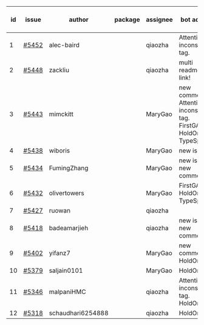 | id | issue | author | package | assignee | bot advice | created date of issue | target release date | date from target |
| ------ | ------ | ------ | ------ | ------ | ------ | ------ | ------ | :-----: |
| 1 | [#5452](https://github.com/Azure/sdk-release-request/issues/5452) | alec-baird |  | qiaozha | Attention to inconsistent tag. | 08-30 | 09-27 |  |
| 2 | [#5448](https://github.com/Azure/sdk-release-request/issues/5448) | zackliu |  | qiaozha | multi readme link! | 08-26 | 09-26 |  |
| 3 | [#5443](https://github.com/Azure/sdk-release-request/issues/5443) | mimckitt |  | MaryGao | new comment. Attention to inconsistent tag. FirstGA. HoldOn. TypeSpec. | 08-22 | 09-27 |  |
| 4 | [#5438](https://github.com/Azure/sdk-release-request/issues/5438) | wiboris |  | MaryGao | new issue. | 08-22 | 09-27 |  |
| 5 | [#5434](https://github.com/Azure/sdk-release-request/issues/5434) | FumingZhang |  | MaryGao | new issue. new comment. | 08-22 | 09-26 |  |
| 6 | [#5432](https://github.com/Azure/sdk-release-request/issues/5432) | olivertowers |  | MaryGao | FirstGA. HoldOn. TypeSpec. | 08-19 | 09-27 |  |
| 7 | [#5427](https://github.com/Azure/sdk-release-request/issues/5427) | ruowan |  | qiaozha |  | 08-16 | 08-23 |  |
| 8 | [#5418](https://github.com/Azure/sdk-release-request/issues/5418) | badeamarjieh |  | qiaozha | new issue. new comment. | 08-12 | 09-26 |  |
| 9 | [#5402](https://github.com/Azure/sdk-release-request/issues/5402) | yifanz7 |  | MaryGao | new comment. HoldOn. | 08-07 | 09-27 |  |
| 10 | [#5379](https://github.com/Azure/sdk-release-request/issues/5379) | saljain0101 |  | MaryGao | HoldOn. | 07-26 | 08-22 |  |
| 11 | [#5346](https://github.com/Azure/sdk-release-request/issues/5346) | malpaniHMC |  | qiaozha | Attention to inconsistent tag. HoldOn. | 07-18 | 08-23 |  |
| 12 | [#5318](https://github.com/Azure/sdk-release-request/issues/5318) | schaudhari6254888 |  | qiaozha | HoldOn. | 07-05 | 08-23 |  |
